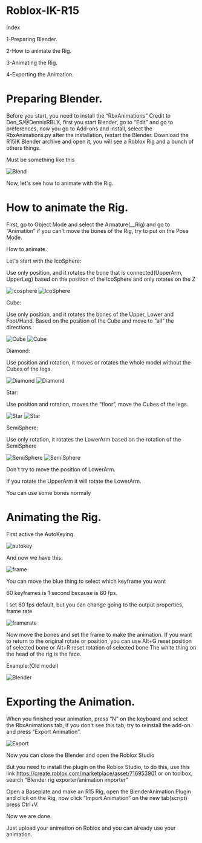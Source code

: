 # Roblox-IK-R15

Index

1-Preparing Blender.

2-How to animate the Rig.

3-Animating the Rig.

4-Exporting the Animation.

# Preparing Blender.

Before you start, you need to install the “RbxAnimations” Credit to Den_S/@DennisRBLX, first you start Blender, go to “Edit” and go to preferences, now you go to Add-ons and install, select the RbxAnimations.py after the installation, restart the Blender.
Download the R15IK Blender archive and open it, you will see a Roblox Rig and a bunch of others things.

Must be something like this

![Blend](https://user-images.githubusercontent.com/125750057/236719011-2403b6a7-3227-40ed-a91e-03cb17a8da24.png)

Now, let's see how to animate with the Rig.

# How to animate the Rig.

First, go to Object Mode and select the Armature(__Rig) and go to “Animation” if you can't move the bones of the Rig, try to put on the Pose Mode.

How to animate.

Let's start with the IcoSphere:

Use only position, and it rotates the bone that is connected(UpperArm, UpperLeg) based on the position of the IcoSphere and only rotates on the Z

![icosphere](https://user-images.githubusercontent.com/125750057/236720350-80194a15-cf55-4d73-8089-ede4553cc145.png)
![IcoSphere](https://user-images.githubusercontent.com/125750057/236846401-7d841982-7349-4dbb-91b0-e5317e5a04af.gif)

Cube:

Use only position, and it rotates the bones of the Upper, Lower and Foot/Hand. Based on the position of the Cube and move to “all” the directions.

![Cube](https://user-images.githubusercontent.com/125750057/236722421-a66f7eb1-f267-4acb-91db-530321b67ec5.png)
![Cube](https://user-images.githubusercontent.com/125750057/236850442-39539270-2656-43c1-b3d6-15a0f12bd209.gif)

Diamond:

Use position and rotation, it moves or rotates the whole model without the Cubes of the legs.

![Diamond](https://user-images.githubusercontent.com/125750057/236723222-2cfd080f-dfd8-453c-8657-136c4e7f85f9.png)
![Diamond](https://user-images.githubusercontent.com/125750057/236850882-95045264-bc8c-4ad1-8d38-7d261dcb8fe6.gif)

Star:

Use position and rotation, moves the “floor”, move the Cubes of the legs.

![Star](https://user-images.githubusercontent.com/125750057/236723924-fdea0432-4f86-4861-b0f0-4c7fb40fdc5d.png)
![Star](https://user-images.githubusercontent.com/125750057/236852889-75418b45-da96-4f47-9f28-046f03e08eab.gif)

SemiSphere:

Use only rotation, it rotates the LowerArm based on the rotation of the SemiSphere

![SemiSphere](https://user-images.githubusercontent.com/125750057/236724212-50c6a16b-8126-4d31-be06-f0fc1c4cfbe3.png)
![SemiSphere](https://user-images.githubusercontent.com/125750057/236852916-c6299130-c9c4-4f36-aa7a-2dad7e99a2f5.gif)

Don't try to move the position of LowerArm.

If you rotate the UpperArm it will rotate the LowerArm.

You can use some bones normaly 

# Animating the Rig.

First active the AutoKeying.

![autokey](https://user-images.githubusercontent.com/125750057/236725937-69dfa6dd-8740-489f-8e68-ea3a557efdba.png)


And now we have this:

![frame](https://user-images.githubusercontent.com/125750057/236725561-1baf9a86-97cc-498f-a679-7aba30a01662.png)

You can move the blue thing to select which keyframe you want

60 keyframes is 1 second because is 60 fps.

I set 60 fps default, but you can change going to the output properties, frame rate

![framerate](https://user-images.githubusercontent.com/125750057/236726753-037dd4bb-e96f-4529-9672-cff428439db9.png)

Now move the bones and set the frame to make the animation.
If you want to return to the original rotate or position, you can use Alt+G reset position of selected bone or Alt+R reset rotation of selected bone
The white thing on the head of the rig is the face.

Example:(Old model)

![Blender](https://user-images.githubusercontent.com/125750057/236730077-8f32006a-1ee7-4619-89f5-afc72b62231b.gif)

# Exporting the Animation.

When you finished your animation, press  “N” on the keyboard and select the RbxAnimations tab, if you don't see this tab, try to reinstall the add-on.
and press “Export Animation”.

![Export](https://user-images.githubusercontent.com/125750057/236920691-831802c0-ac1e-45f3-ae58-9ad6eb6d90fc.png)


Now you can close the Blender and open the Roblox Studio

But you need to install the plugin on the Roblox Studio, to do this, use this link https://create.roblox.com/marketplace/asset/716953901 or on toolbox, search “Blender rig exporter/animation importer”

Open a Baseplate and make an R15 Rig, open the BlenderAnimation Plugin and click on the Rig, now click “Import Animation” on the new tab(script) press Ctrl+V.

Now we are done.

Just upload your animation on Roblox and you can already use your animation.
